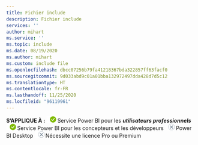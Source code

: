 ```yaml
---
title: Fichier include
description: Fichier include
services: ''
author: mihart
ms.service: ''
ms.topic: include
ms.date: 08/19/2020
ms.author: mihart
ms.custom: include file
ms.openlocfilehash: dbcc07256b79fa41218367bda322857ff63facf0
ms.sourcegitcommit: 9d033abd9c01a01bba132972497dda428d7d5c12
ms.translationtype: HT
ms.contentlocale: fr-FR
ms.lasthandoff: 11/25/2020
ms.locfileid: "96119961"
---
```

<Token>**S’APPLIQUE À :** ![S’applique à.](media/yes.png)Service Power BI pour les **_utilisateurs professionnels_** ![S’applique à.](media/yes.png)Service Power BI pour les concepteurs et les développeurs ![Ne s’applique pas à.](media/no.png)Power BI Desktop ![Ne s’applique pas à.](media/no.png)Nécessite une licence Pro ou Premium </Token>